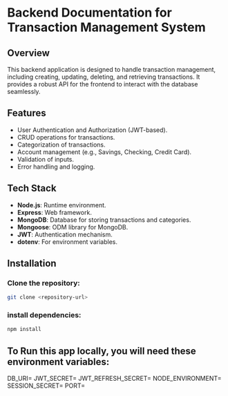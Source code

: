 # Backend Documentation for Transaction Management System

## Overview

This backend application is designed to handle transaction management, including creating, updating, deleting, and retrieving transactions. It provides a robust API for the frontend to interact with the database seamlessly.

## Features

-   User Authentication and Authorization (JWT-based).
-   CRUD operations for transactions.
-   Categorization of transactions.
-   Account management (e.g., Savings, Checking, Credit Card).
-   Validation of inputs.
-   Error handling and logging.

## Tech Stack

-   **Node.js**: Runtime environment.
-   **Express**: Web framework.
-   **MongoDB**: Database for storing transactions and categories.
-   **Mongoose**: ODM library for MongoDB.
-   **JWT**: Authentication mechanism.
-   **dotenv**: For environment variables.

## Installation

### Clone the repository:

```bash
git clone <repository-url>
```

### install dependencies:

```bash
npm install
```

## To Run this app locally, you will need these environment variables:

DB_URI=<your MongoDB connection string>
JWT_SECRET=<Your JWT secret>
JWT_REFRESH_SECRET=<YOUR JWT refresh secret>
NODE_ENVIRONMENT=<SET environment >
SESSION_SECRET=<YOUR SESSION secret>
PORT=<YOUR PORT>

